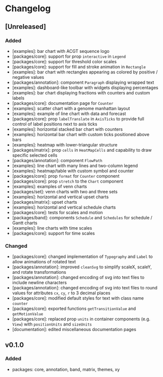 # Changelog

## [Unreleased]

### Added

-   [examples]: bar chart with ACGT sequence logo
-   [packages/core]: support for prop `interactive` in `Legend`
-   [packages/core]: support for threshold color scales
-   [packages/core]: support for fill and stroke animation in `Rectangle`
-   [examples]: bar chart with rectangles appearing as colored by positive / negative values
-   [packages/annotation]: component `Paragraph` displaying wrapped text
-   [examples]: dashboard-like toolbar with widgets displaying percentages
-   [examples]: bar chart displaying fractions with counters and custom labels
-   [packages/core]: documentation page for `Counter`
-   [examples]: scatter chart with a genome manhattan layout
-   [examples]: example of line chart with data and forecast
-   [packages/core]: prop `labelTranslate` in `AxisTicks` to provide full control of label positions next to axis ticks
-   [examples]: horizontal stacked bar chart with counters
-   [examples]: horizontal bar chart with custom ticks positioned above bars
-   [examples]: heatmap with lower-triangular structure
-   [packages/matrix]: prop `cells` in `HeatMapCells` and capability to draw specific selected cells
-   [packages/annotation]: component `FlowPath`
-   [examples]: line chart with many lines and two-column legend
-   [examples]: heatmap/table with custom symbol and counter
-   [packages/core]: prop `format` for `Counter` component
-   [packages/core]: prop `stretch` to the `Chart` component
-   [examples]: examples of venn charts
-   [packages/set]: venn charts with two and three sets
-   [examples]: horizontal and vertical upset charts
-   [packages/matrix]: upset charts
-   [examples]: horizontal and vertical schedule charts
-   [packages/core]: tests for scales and motion
-   [packages/band]: components `Schedule` and `Schedules` for schedule / Gantt charts
-   [examples]: line charts with time scales
-   [packages/core]: support for time scales

### Changed

-   [packages/core]: changed implementation of `Typography` and `Label` to allow animations of rotated text
-   [packages/annotation]: improved `cleanSvg` to simplify scaleX, scaleY, and rotate transformations
-   [packages/annotation]: changed encoding of svg into text files to include newline characters
-   [packages/annotation]: changed encoding of svg into text files to round values for attributes `cx`, `cy`, `r` to 3 decimal places
-   [packages/core]: modified default styles for text with class name `counter`
-   [packages/core]: exported functions `getTransitionValue` and `getMotionValue`
-   [packages/core]: replaced prop `units` in container components (e.g. `View`) with `positionUnits` and `sizeUnits`
-   [documentation]: edited miscellaneous documentation pages

## v0.1.0

### Added

-   packages: core, annotation, band, matrix, themes, xy
